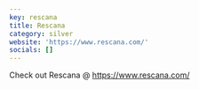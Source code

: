 ```yaml
---
key: rescana
title: Rescana
category: silver
website: 'https://www.rescana.com/'
socials: []
---
```


Check out Rescana @ https://www.rescana.com/